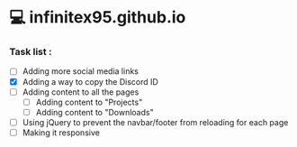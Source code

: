 # 💻 infinitex95.github.io

### Task list :
- [ ] Adding more social media links
- [x] Adding a way to copy the Discord ID
- [ ] Adding content to all the pages
  - [ ] Adding content to "Projects"
  - [ ] Adding content to "Downloads"
- [ ] Using jQuery to prevent the navbar/footer from reloading for each page
- [ ] Making it responsive